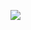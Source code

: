 ![](http://github-profile-summary-cards.vercel.app/api/cards/profile-details?username=TomBombadi1&theme=blueberry)
